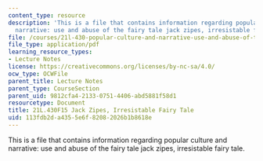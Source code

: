 ```yaml
---
content_type: resource
description: 'This is a file that contains information regarding popular culture and
  narrative: use and abuse of the fairy tale jack zipes, irresistable fairy tale.'
file: /courses/21l-430-popular-culture-and-narrative-use-and-abuse-of-the-fairy-tale-fall-2015/113fdb2da4355e6f82082026b1b8618e_MIT21L_430F15_JackZipes.pdf
file_type: application/pdf
learning_resource_types:
- Lecture Notes
license: https://creativecommons.org/licenses/by-nc-sa/4.0/
ocw_type: OCWFile
parent_title: Lecture Notes
parent_type: CourseSection
parent_uid: 9812cfa4-2133-0751-4406-abd5881f58d1
resourcetype: Document
title: 21L.430F15 Jack Zipes, Irresistable Fairy Tale
uid: 113fdb2d-a435-5e6f-8208-2026b1b8618e
---
```

This is a file that contains information regarding popular culture and narrative: use and abuse of the fairy tale jack zipes, irresistable fairy tale.